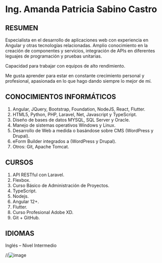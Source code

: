 # Ing. Amanda Patricia Sabino Castro 


## RESUMEN							               

Especialista en el desarrollo de aplicaciones web con experiencia en Angular y otras tecnologías relacionadas. Amplio conocimiento en la creación de componentes y servicios, integración de APIs en diferentes leguajes de programación y pruebas unitarias.

Capacidad para trabajar con equipos de alto rendimiento.

Me gusta aprender para estar en constante crecimiento personal y profesional, apasionada en lo que hago dando siempre lo mejor de mí.

## CONOCIMIENTOS INFORMÁTICOS

1.	Angular, JQuery, Bootstrap, Foundation, NodeJS, React, Flutter.
2.	HTML5, Python, PHP, Laravel, Net, Javascript y TypeScript.
3.	Diseño de bases de datos MYSQL, SQL Server y Oracle.
4.	Manejo de sistemas operativos Windows y Linux.
5.	Desarrollo de Web a medida o basándose sobre CMS (WordPress y Drupal).
6.	eForm Builder integrados a (WordPress y Drupal).
7.	Otros: Git, Apache Tomcat.


## CURSOS

1. API RESTful con Laravel.
2. Flexbox.
3. Curso Básico de Administración de Proyectos.
4. TypeScript.
5. Nodejs.
6. Angular 12+.
7. Flutter.
8. Curso Profesional Adobe XD.
9. Git + GitHub.

## IDIOMAS

Inglés – Nivel Intermedio

//![image](https://github.com/amandas91/amandas91/assets/36286519/bdab2d98-3892-4090-b4ab-e9211ce83bd6)

